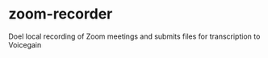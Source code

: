 # zoom-recorder
Doel local recording of Zoom meetings and submits files for transcription to Voicegain
